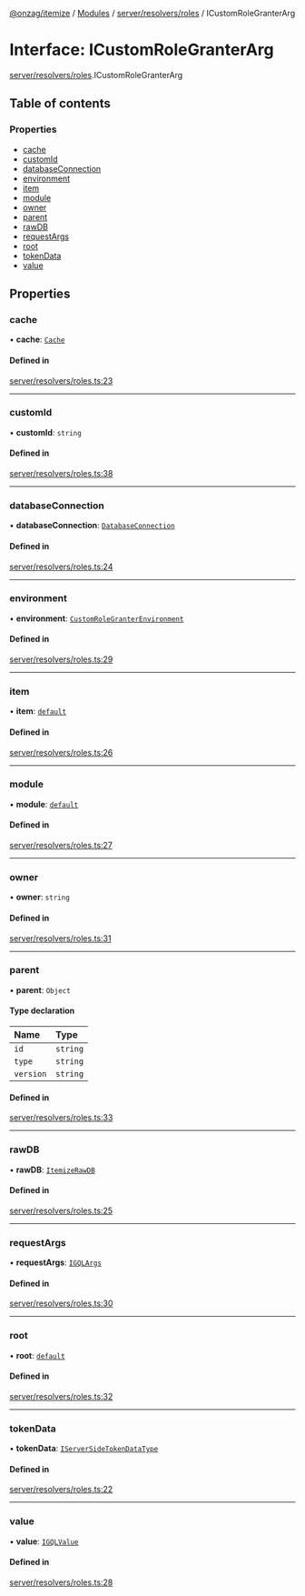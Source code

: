 [@onzag/itemize](../README.md) / [Modules](../modules.md) / [server/resolvers/roles](../modules/server_resolvers_roles.md) / ICustomRoleGranterArg

# Interface: ICustomRoleGranterArg

[server/resolvers/roles](../modules/server_resolvers_roles.md).ICustomRoleGranterArg

## Table of contents

### Properties

- [cache](server_resolvers_roles.ICustomRoleGranterArg.md#cache)
- [customId](server_resolvers_roles.ICustomRoleGranterArg.md#customid)
- [databaseConnection](server_resolvers_roles.ICustomRoleGranterArg.md#databaseconnection)
- [environment](server_resolvers_roles.ICustomRoleGranterArg.md#environment)
- [item](server_resolvers_roles.ICustomRoleGranterArg.md#item)
- [module](server_resolvers_roles.ICustomRoleGranterArg.md#module)
- [owner](server_resolvers_roles.ICustomRoleGranterArg.md#owner)
- [parent](server_resolvers_roles.ICustomRoleGranterArg.md#parent)
- [rawDB](server_resolvers_roles.ICustomRoleGranterArg.md#rawdb)
- [requestArgs](server_resolvers_roles.ICustomRoleGranterArg.md#requestargs)
- [root](server_resolvers_roles.ICustomRoleGranterArg.md#root)
- [tokenData](server_resolvers_roles.ICustomRoleGranterArg.md#tokendata)
- [value](server_resolvers_roles.ICustomRoleGranterArg.md#value)

## Properties

### cache

• **cache**: [`Cache`](../classes/server_cache.Cache.md)

#### Defined in

[server/resolvers/roles.ts:23](https://github.com/onzag/itemize/blob/5c2808d3/server/resolvers/roles.ts#L23)

___

### customId

• **customId**: `string`

#### Defined in

[server/resolvers/roles.ts:38](https://github.com/onzag/itemize/blob/5c2808d3/server/resolvers/roles.ts#L38)

___

### databaseConnection

• **databaseConnection**: [`DatabaseConnection`](../classes/database.DatabaseConnection.md)

#### Defined in

[server/resolvers/roles.ts:24](https://github.com/onzag/itemize/blob/5c2808d3/server/resolvers/roles.ts#L24)

___

### environment

• **environment**: [`CustomRoleGranterEnvironment`](../enums/server_resolvers_roles.CustomRoleGranterEnvironment.md)

#### Defined in

[server/resolvers/roles.ts:29](https://github.com/onzag/itemize/blob/5c2808d3/server/resolvers/roles.ts#L29)

___

### item

• **item**: [`default`](../classes/base_Root_Module_ItemDefinition.default.md)

#### Defined in

[server/resolvers/roles.ts:26](https://github.com/onzag/itemize/blob/5c2808d3/server/resolvers/roles.ts#L26)

___

### module

• **module**: [`default`](../classes/base_Root_Module.default.md)

#### Defined in

[server/resolvers/roles.ts:27](https://github.com/onzag/itemize/blob/5c2808d3/server/resolvers/roles.ts#L27)

___

### owner

• **owner**: `string`

#### Defined in

[server/resolvers/roles.ts:31](https://github.com/onzag/itemize/blob/5c2808d3/server/resolvers/roles.ts#L31)

___

### parent

• **parent**: `Object`

#### Type declaration

| Name | Type |
| :------ | :------ |
| `id` | `string` |
| `type` | `string` |
| `version` | `string` |

#### Defined in

[server/resolvers/roles.ts:33](https://github.com/onzag/itemize/blob/5c2808d3/server/resolvers/roles.ts#L33)

___

### rawDB

• **rawDB**: [`ItemizeRawDB`](../classes/server_raw_db.ItemizeRawDB.md)

#### Defined in

[server/resolvers/roles.ts:25](https://github.com/onzag/itemize/blob/5c2808d3/server/resolvers/roles.ts#L25)

___

### requestArgs

• **requestArgs**: [`IGQLArgs`](gql_querier.IGQLArgs.md)

#### Defined in

[server/resolvers/roles.ts:30](https://github.com/onzag/itemize/blob/5c2808d3/server/resolvers/roles.ts#L30)

___

### root

• **root**: [`default`](../classes/base_Root.default.md)

#### Defined in

[server/resolvers/roles.ts:32](https://github.com/onzag/itemize/blob/5c2808d3/server/resolvers/roles.ts#L32)

___

### tokenData

• **tokenData**: [`IServerSideTokenDataType`](server_resolvers_basic.IServerSideTokenDataType.md)

#### Defined in

[server/resolvers/roles.ts:22](https://github.com/onzag/itemize/blob/5c2808d3/server/resolvers/roles.ts#L22)

___

### value

• **value**: [`IGQLValue`](gql_querier.IGQLValue.md)

#### Defined in

[server/resolvers/roles.ts:28](https://github.com/onzag/itemize/blob/5c2808d3/server/resolvers/roles.ts#L28)

